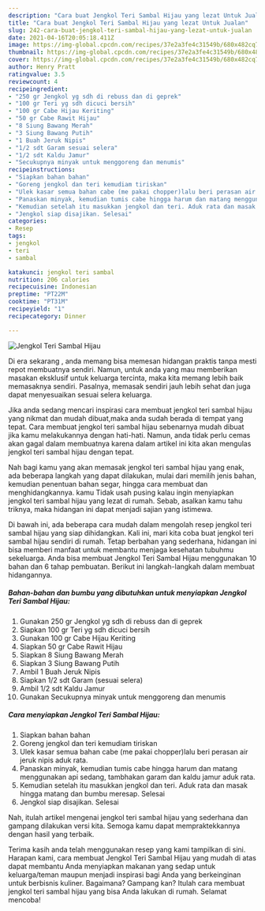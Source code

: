 ```yaml
---
description: "Cara buat Jengkol Teri Sambal Hijau yang lezat Untuk Jualan"
title: "Cara buat Jengkol Teri Sambal Hijau yang lezat Untuk Jualan"
slug: 242-cara-buat-jengkol-teri-sambal-hijau-yang-lezat-untuk-jualan
date: 2021-04-16T20:05:18.411Z
image: https://img-global.cpcdn.com/recipes/37e2a3fe4c31549b/680x482cq70/jengkol-teri-sambal-hijau-foto-resep-utama.jpg
thumbnail: https://img-global.cpcdn.com/recipes/37e2a3fe4c31549b/680x482cq70/jengkol-teri-sambal-hijau-foto-resep-utama.jpg
cover: https://img-global.cpcdn.com/recipes/37e2a3fe4c31549b/680x482cq70/jengkol-teri-sambal-hijau-foto-resep-utama.jpg
author: Henry Pratt
ratingvalue: 3.5
reviewcount: 4
recipeingredient:
- "250 gr Jengkol yg sdh di rebuss dan di geprek"
- "100 gr Teri yg sdh dicuci bersih"
- "100 gr Cabe Hijau Keriting"
- "50 gr Cabe Rawit Hijau"
- "8 Siung Bawang Merah"
- "3 Siung Bawang Putih"
- "1 Buah Jeruk Nipis"
- "1/2 sdt Garam sesuai selera"
- "1/2 sdt Kaldu Jamur"
- "Secukupnya minyak untuk menggoreng dan menumis"
recipeinstructions:
- "Siapkan bahan bahan"
- "Goreng jengkol dan teri kemudiam tiriskan"
- "Ulek kasar semua bahan cabe (me pakai chopper)lalu beri perasan air jeruk nipis aduk rata."
- "Panaskan minyak, kemudian tumis cabe hingga harum dan matang menggunakan api sedang, tambhakan garam dan kaldu jamur aduk rata."
- "Kemudian setelah itu masukkan jengkol dan teri. Aduk rata dan masak hingga matang dan bumbu meresap. Selesai"
- "Jengkol siap disajikan. Selesai"
categories:
- Resep
tags:
- jengkol
- teri
- sambal

katakunci: jengkol teri sambal 
nutrition: 206 calories
recipecuisine: Indonesian
preptime: "PT22M"
cooktime: "PT31M"
recipeyield: "1"
recipecategory: Dinner

---
```



![Jengkol Teri Sambal Hijau](https://img-global.cpcdn.com/recipes/37e2a3fe4c31549b/680x482cq70/jengkol-teri-sambal-hijau-foto-resep-utama.jpg)

Di era  sekarang , anda memang bisa memesan hidangan praktis tanpa mesti repot membuatnya sendiri. Namun, untuk anda yang mau memberikan masakan eksklusif untuk keluarga tercinta, maka kita memang lebih baik memasaknya sendiri. Pasalnya, memasak sendiri jauh lebih sehat dan juga dapat menyesuaikan sesuai selera keluarga.

Jika anda sedang mencari inspirasi cara membuat jengkol teri sambal hijau yang nikmat dan mudah dibuat,maka anda sudah berada di tempat yang tepat. Cara membuat jengkol teri sambal hijau  sebenarnya mudah dibuat jika kamu melakukannya dengan hati-hati. Namun, anda tidak perlu cemas akan gagal dalam membuatnya 
karena dalam artikel ini kita akan mengulas jengkol teri sambal hijau dengan tepat.  



Nah bagi kamu yang akan memasak jengkol teri sambal hijau yang enak, ada beberapa langkah yang dapat dilakukan, mulai dari memilih jenis bahan, kemudian penentuan bahan segar, hingga cara membuat dan menghidangkannya. kamu Tidak usah pusing kalau ingin menyiapkan jengkol teri sambal hijau yang lezat di rumah. Sebab, asalkan kamu  tahu triknya, maka hidangan ini dapat menjadi sajian yang istimewa.

Di bawah ini, ada beberapa cara mudah dalam mengolah resep jengkol teri sambal hijau yang siap dihidangkan. Kali ini, mari kita coba buat jengkol teri sambal hijau sendiri di rumah. Tetap berbahan yang sederhana, hidangan ini bisa memberi manfaat untuk membantu menjaga kesehatan tubuhmu sekeluarga. Anda bisa membuat Jengkol Teri Sambal Hijau menggunakan 10 bahan dan 6 tahap pembuatan. Berikut ini langkah-langkah dalam membuat hidangannya.

<!--inarticleads1-->

##### Bahan-bahan dan bumbu yang dibutuhkan untuk menyiapkan Jengkol Teri Sambal Hijau:

1. Gunakan 250 gr Jengkol yg sdh di rebuss dan di geprek
1. Siapkan 100 gr Teri yg sdh dicuci bersih
1. Gunakan 100 gr Cabe Hijau Keriting
1. Siapkan 50 gr Cabe Rawit Hijau
1. Siapkan 8 Siung Bawang Merah
1. Siapkan 3 Siung Bawang Putih
1. Ambil 1 Buah Jeruk Nipis
1. Siapkan 1/2 sdt Garam (sesuai selera)
1. Ambil 1/2 sdt Kaldu Jamur
1. Gunakan Secukupnya minyak untuk menggoreng dan menumis




<!--inarticleads2-->

##### Cara menyiapkan Jengkol Teri Sambal Hijau:

1. Siapkan bahan bahan
1. Goreng jengkol dan teri kemudiam tiriskan
1. Ulek kasar semua bahan cabe (me pakai chopper)lalu beri perasan air jeruk nipis aduk rata.
1. Panaskan minyak, kemudian tumis cabe hingga harum dan matang menggunakan api sedang, tambhakan garam dan kaldu jamur aduk rata.
1. Kemudian setelah itu masukkan jengkol dan teri. Aduk rata dan masak hingga matang dan bumbu meresap. Selesai
1. Jengkol siap disajikan. Selesai




Nah, itulah artikel mengenai  jengkol teri sambal hijau  yang sederhana dan gampang dilakukan versi kita. Semoga kamu dapat mempraktekkannya dengan hasil yang terbaik. 

Terima kasih anda telah menggunakan resep yang kami tampilkan di sini. Harapan kami, cara membuat  Jengkol Teri Sambal Hijau yang mudah di atas dapat membantu Anda menyiapkan makanan yang sedap untuk keluarga/teman maupun menjadi inspirasi bagi Anda yang berkeinginan untuk berbisnis kuliner. Bagaimana? Gampang kan? Itulah cara membuat jengkol teri sambal hijau yang bisa Anda lakukan di rumah. Selamat mencoba!

